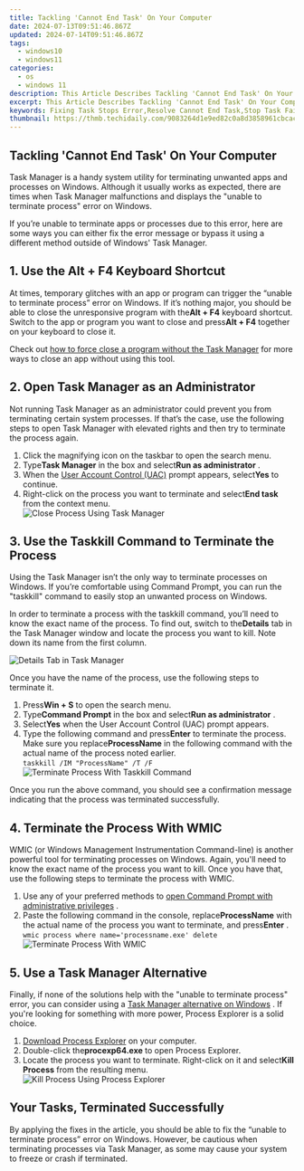 ```yaml
---
title: Tackling 'Cannot End Task' On Your Computer
date: 2024-07-13T09:51:46.867Z
updated: 2024-07-14T09:51:46.867Z
tags:
  - windows10
  - windows11
categories:
  - os
  - windows 11
description: This Article Describes Tackling 'Cannot End Task' On Your Computer
excerpt: This Article Describes Tackling 'Cannot End Task' On Your Computer
keywords: Fixing Task Stops Error,Resolve Cannot End Task,Stop Task Failure Help,Unblock Task Completion,Troubleshoot Can't Finish Task,Cease Task Error Remediation,Terminate Task Problem Solving
thumbnail: https://thmb.techidaily.com/9083264d1e9ed82c0a8d3858961cbcacf8dd6e0e896428761bc70aaa3b066e45.jpg
---
```


## Tackling 'Cannot End Task' On Your Computer

 Task Manager is a handy system utility for terminating unwanted apps and processes on Windows. Although it usually works as expected, there are times when Task Manager malfunctions and displays the "unable to terminate process" error on Windows.

 If you’re unable to terminate apps or processes due to this error, here are some ways you can either fix the error message or bypass it using a different method outside of Windows' Task Manager.

## 1\. Use the Alt + F4 Keyboard Shortcut

 At times, temporary glitches with an app or program can trigger the “unable to terminate process” error on Windows. If it’s nothing major, you should be able to close the unresponsive program with the**Alt + F4** keyboard shortcut. Switch to the app or program you want to close and press**Alt + F4** together on your keyboard to close it.

 Check out [how to force close a program without the Task Manager](https://www.makeuseof.com/tag/how-to-kill-unresponsive-programs-without-the-task-manager/) for more ways to close an app without using this tool.

## 2\. Open Task Manager as an Administrator

 Not running Task Manager as an administrator could prevent you from terminating certain system processes. If that’s the case, use the following steps to open Task Manager with elevated rights and then try to terminate the process again.

1. Click the magnifying icon on the taskbar to open the search menu.
2. Type**Task Manager** in the box and select**Run as administrator** .
3. When the [User Account Control (UAC)](https://www.makeuseof.com/tag/user-account-control-windows-10/) prompt appears, select**Yes** to continue.
4. Right-click on the process you want to terminate and select**End task** from the context menu.  
![Close Process Using Task Manager](https://static1.makeuseofimages.com/wordpress/wp-content/uploads/2022/12/close-process-using-task-manager.jpg)

## 3\. Use the Taskkill Command to Terminate the Process

 Using the Task Manager isn’t the only way to terminate processes on Windows. If you’re comfortable using Command Prompt, you can run the "taskkill" command to easily stop an unwanted process on Windows.

 In order to terminate a process with the taskkill command, you’ll need to know the exact name of the process. To find out, switch to the**Details** tab in the Task Manager window and locate the process you want to kill. Note down its name from the first column.

![Details Tab in Task Manager](https://static1.makeuseofimages.com/wordpress/wp-content/uploads/2022/12/details-tab-in-task-manager.jpg)

 Once you have the name of the process, use the following steps to terminate it.

1. Press**Win + S** to open the search menu.
2. Type**Command Prompt** in the box and select**Run as administrator** .
3. Select**Yes** when the User Account Control (UAC) prompt appears.
4. Type the following command and press**Enter** to terminate the process. Make sure you replace**ProcessName** in the following command with the actual name of the process noted earlier.  
`taskkill /IM "ProcessName" /T /F`  
![Terminate Process With Taskkill Command](https://static1.makeuseofimages.com/wordpress/wp-content/uploads/2022/12/terminate-process-with-taskkill-command.jpg)

 Once you run the above command, you should see a confirmation message indicating that the process was terminated successfully.

## 4\. Terminate the Process With WMIC

 WMIC (or Windows Management Instrumentation Command-line) is another powerful tool for terminating processes on Windows. Again, you'll need to know the exact name of the process you want to kill. Once you have that, use the following steps to terminate the process with WMIC.

1. Use any of your preferred methods to [open Command Prompt with administrative privileges](https://www.makeuseof.com/windows-run-command-prompt-admin/) .
2. Paste the following command in the console, replace**ProcessName** with the actual name of the process you want to terminate, and press**Enter** .  
`wmic process where name='processname.exe' delete`  
![Terminate Process With WMIC](https://static1.makeuseofimages.com/wordpress/wp-content/uploads/2022/12/terminate-process-with-wmic.jpg)

## 5\. Use a Task Manager Alternative

 Finally, if none of the solutions help with the "unable to terminate process" error, you can consider using a [Task Manager alternative on Windows](https://www.makeuseof.com/tag/5-powerful-alternatives-windows-task-manager/) . If you're looking for something with more power, Process Explorer is a solid choice.

1. [Download Process Explorer](https://learn.microsoft.com/en-us/sysinternals/downloads/process-explorer) on your computer.
2. Double-click the**procexp64.exe** to open Process Explorer.
3. Locate the process you want to terminate. Right-click on it and select**Kill Process** from the resulting menu.  
![Kill Process Using Process Explorer](https://static1.makeuseofimages.com/wordpress/wp-content/uploads/2022/12/kill-process-using-process-explorer.jpg)

## Your Tasks, Terminated Successfully

 By applying the fixes in the article, you should be able to fix the “unable to terminate process” error on Windows. However, be cautious when terminating processes via Task Manager, as some may cause your system to freeze or crash if terminated.


<ins class="adsbygoogle"
     style="display:block"
     data-ad-format="autorelaxed"
     data-ad-client="ca-pub-7571918770474297"
     data-ad-slot="1223367746"></ins>



<ins class="adsbygoogle"
     style="display:block"
     data-ad-client="ca-pub-7571918770474297"
     data-ad-slot="8358498916"
     data-ad-format="auto"
     data-full-width-responsive="true"></ins>




